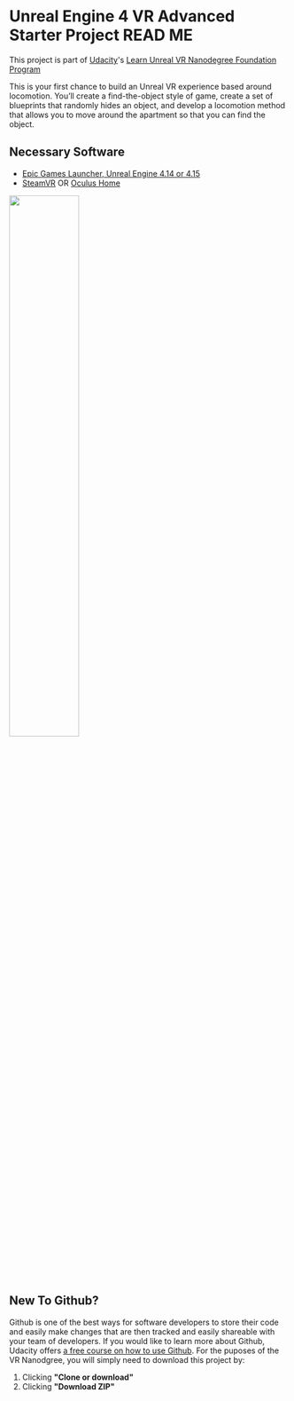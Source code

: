 ﻿# Unreal Engine 4 VR Advanced Starter Project READ ME
 
This project is part of [Udacity](https://www.udacity.com "Udacity - Be in demand")'s [Learn Unreal VR Nanodegree Foundation Program](https://www.udacity.com)

This is your first chance to build an Unreal VR experience based around locomotion. You’ll create a find-the-object style of game, create a set of blueprints that randomly hides an object, and develop a locomotion method that allows you to move around the apartment so that you can find the object.   


## Necessary Software
- [Epic Games Launcher, Unreal Engine 4.14 or 4.15](https://www.unrealengine.com/en-US/blog)
- [SteamVR](http://store.steampowered.com/steamvr) OR [Oculus Home](https://www.oculus.com/setup/)

<img src="https://d17h27t6h515a5.cloudfront.net/topher/2017/November/5a0ef225_epiclauncher/epiclauncher.png" width="50%"/>

## New To Github?

Github is one of the best ways for software developers to store their code and easily make changes that are then tracked and easily shareable with your team of developers. If you would like to learn more about Github, Udacity offers [a free course on how to use Github](https://www.udacity.com/course/how-to-use-git-and-github--ud775). For the puposes of the VR Nanodgree, you will simply need to download this project by:
1. Clicking **"Clone or download"**
2. Clicking **"Download ZIP"**